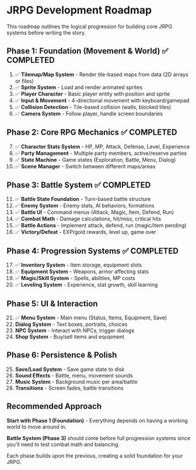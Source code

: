 # JRPG Development Roadmap

This roadmap outlines the logical progression for building core JRPG systems before writing the story.

## Phase 1: Foundation (Movement & World) ✅ COMPLETED
1. ✅ **Tilemap/Map System** - Render tile-based maps from data (2D arrays or files)
2. ✅ **Sprite System** - Load and render animated sprites
3. ✅ **Player Character** - Basic player entity with position and sprite
4. ✅ **Input & Movement** - 4-directional movement with keyboard/gamepad
5. ✅ **Collision Detection** - Tile-based collision (walls, blocked tiles)
6. ✅ **Camera System** - Follow player, handle screen boundaries

## Phase 2: Core RPG Mechanics ✅ COMPLETED
7. ✅ **Character Stats System** - HP, MP, Attack, Defense, Level, Experience
8. ✅ **Party Management** - Multiple party members, active/reserve parties
9. ✅ **State Machine** - Game states (Exploration, Battle, Menu, Dialog)
10. ✅ **Scene Manager** - Switch between different maps/areas

## Phase 3: Battle System ✅ COMPLETED
11. ✅ **Battle State Foundation** - Turn-based battle structure
12. ✅ **Enemy System** - Enemy stats, AI behaviors, formations
13. ✅ **Battle UI** - Command menus (Attack, Magic, Item, Defend, Run)
14. ✅ **Combat Math** - Damage calculations, hit/miss, critical hits
15. ✅ **Battle Actions** - Implement attack, defend, run (magic/item pending)
16. ✅ **Victory/Defeat** - EXP/gold rewards, level up, game over

## Phase 4: Progression Systems ✅ COMPLETED
17. ✅ **Inventory System** - Item storage, equipment slots
18. ✅ **Equipment System** - Weapons, armor affecting stats
19. ✅ **Magic/Skill System** - Spells, abilities, MP costs
20. ✅ **Leveling System** - Experience, stat growth, skill learning

## Phase 5: UI & Interaction
21. ✅ **Menu System** - Main menu (Status, Items, Equipment, Save)
22. **Dialog System** - Text boxes, portraits, choices
23. **NPC System** - Interact with NPCs, trigger dialogs
24. **Shop System** - Buy/sell items and equipment

## Phase 6: Persistence & Polish
25. **Save/Load System** - Save game state to disk
26. **Sound Effects** - Battle, menu, movement sounds
27. **Music System** - Background music per area/battle
28. **Transitions** - Screen fades, battle transitions

## Recommended Approach

**Start with Phase 1 (Foundation)** - Everything depends on having a working world to move around in.

**Battle System (Phase 3)** should come before full progression systems since you'll need to test combat math and balancing.

Each phase builds upon the previous, creating a solid foundation for your JRPG.
